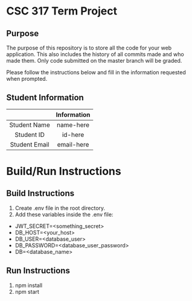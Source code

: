 # CSC 317 Term Project

## Purpose

The purpose of this repository is to store all the code for your web application. This also includes the history of all commits made and who made them. Only code submitted on the master branch will be graded.

Please follow the instructions below and fill in the information requested when prompted.

## Student Information

|               | Information   |
|:-------------:|:-------------:|
| Student Name  | name-here     |
| Student ID    | id-here       |
| Student Email | email-here    |



# Build/Run Instructions

## Build Instructions
1. Create .env file in the root directory.
2. Add these variables inside the .env file:
- JWT_SECRET=<something_secret>
- DB_HOST=<your_host>
- DB_USER=<database_user>
- DB_PASSWORD=<database_user_password>
- DB=<database_name>

## Run Instructions
1. npm install
2. npm start

